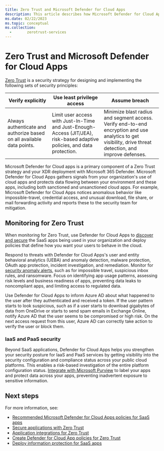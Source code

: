 ```yaml
---
title: Zero Trust and Microsoft Defender for Cloud Apps
description: This article describes how Microsoft Defender for Cloud Apps fits into an overall Zero Trust security strategy when deployed with Microsoft 365 Defender.
ms.date: 02/22/2023
ms.topic: conceptual
ms.collection:
  -       zerotrust-services
---
```


# Zero Trust and Microsoft Defender for Cloud Apps

[Zero Trust](/security/zero-trust/zero-trust-overview) is a security strategy for designing and implementing the following sets of security principles:

|Verify explicitly  |Use least privilege access  |Assume breach  |
|---------|---------|---------|
|Always authenticate and authorize based on all available data points.     | Limit user access with Just-In-Time and Just-Enough-Access (JIT/JEA), risk-based adaptive policies, and data protection.        | Minimize blast radius and segment access. Verify end-to-end encryption and use analytics to get visibility, drive threat detection, and improve defenses.        |

Microsoft Defender for Cloud apps is a primary component of a Zero Trust strategy and your XDR deployment with Microsoft 365 Defender. Microsoft Defender for Cloud Apps gathers signals from your organization's use of cloud apps and protects data flowing between your environment and these apps, including both sanctioned and unsanctioned cloud apps. For example, Microsoft Defender for Cloud Apps notices anomalous behavior like impossible-travel, credential access, and unusual download, file share, or mail forwarding activity and reports these to the security team for mitigation.

## Monitoring for Zero Trust

When monitoring for Zero Trust, use Defender for Cloud Apps to [discover and secure](best-practices.md#discover-and-assess-cloud-apps) the SaaS apps being used in your organization and deploy policies that define how you want your users to behave in the cloud. 

Respond to threats with Defender for Cloud Apps's user and entity behavioral analytics (UEBA) and anomaly detection, malware protection, OAuth app protection, incident investigation, and remediation. Monitor for [security anomaly alerts](./investigate-anomaly-alerts.md), such as for impossible travel, suspicious inbox rules, and ransomware. Focus on identifying app usage patterns, assessing risk levels and business readiness of apps, preventing data leaks to noncompliant apps, and limiting access to regulated data.

Use Defender for Cloud Apps to inform Azure AD about what happened to the user after they authenticated and received a token. If the user pattern starts to look suspicious, such as if a user starts to download gigabytes of data from OneDrive or starts to send spam emails in Exchange Online, notify Azure AD that the user seems to be compromised or high risk. On the next access request from this user, Azure AD can correctly take action to verify the user or block them.

### IaaS and PaaS security

Beyond SaaS applications, Defender for Cloud Apps helps you strengthen your security posture for IaaS and PaaS services by getting visibility into the security configuration and compliance status across your public cloud platforms. This enables a risk-based investigation of the entire platform configuration status. [Integrate with Microsoft Purview](azip-integration.md#how-to-integrate-microsoft-purview-information-protection-with-defender-for-cloud-apps) to label your apps and protect data across your apps, preventing inadvertent exposure to sensitive information. 


## Next steps

For more information, see:

- [Recommended Microsoft Defender for Cloud Apps policies for SaaS apps](/microsoft-365/security/office-365-security/mcas-saas-access-policies)
- [Secure applications with Zero Trust](/security/zero-trust/deploy/applications)
- [Application integrations for Zero Trust](/security/zero-trust/integrate/applications)
- [Create Defender for Cloud App policies for Zero Trust](/security/zero-trust/create-policies)
- [Deploy information protection for SaaS apps](/security/zero-trust/deploy-information-protection-saas)
